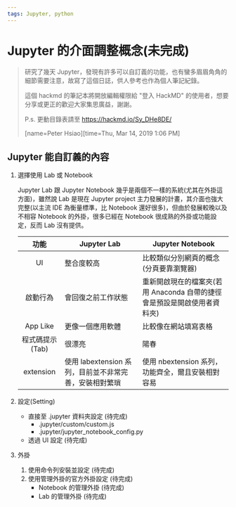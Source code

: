 ```yaml
---
tags: Jupyter, python
---
```


# Jupyter 的介面調整概念(未完成)

> 研究了幾天 Jupyter，發現有許多可以自訂義的功能，也有蠻多眉眉角角的細節需要注意，故寫了這個日誌，供人參考也作為個人筆記紀錄。
> 
> 這個 hackmd 的筆記本將開放編輯權限給 "登入 HackMD" 的使用者，想要分享或更正的歡迎大家集思廣益，謝謝。
> 
> P.s. 更動目錄表請至 https://hackmd.io/Sy_DHe8DE/
> 
> [name=Peter Hsiao][time=Thu, Mar 14, 2019 1:06 PM]

## Jupyter 能自訂義的內容

1. 選擇使用 Lab 或 Notebook

   Jupyter Lab 跟 Jupyter Notebook 幾乎是兩個不一樣的系統(尤其在外掛這方面)，雖然說 Lab 是現在 Jupyter project 主力發展的計畫，其介面也強大完整(以主流 IDE 為衡量標準，比 Notebook 還好很多)，但由於發展較晚以及不相容 Notebook 的外掛，很多已經在 Notebook 很成熟的外掛或功能設定，反而 Lab 沒有提供。
   
   | 功能 | Jupyter Lab | Jupyter Notebook |
   |:----:| ----------- | ---------------- |
   | UI   | 整合度較高 | 比較類似分別網頁的概念(分頁要靠瀏覽器) |
   | 啟動行為 | 會回復之前工作狀態 | 重新開啟現在的檔案夾(若用 Anaconda 自帶的捷徑會是預設是開啟使用者資料夾) |
   | App Like | 更像一個應用軟體 | 比較像在網站填寫表格 |
   | 程式碼提示(Tab) | 很漂亮 | 陽春 |
   | extension | 使用 labextension 系列，目前並不非常完善，安裝相對繁瑣 | 使用 nbextension 系列，功能齊全，爾且安裝相對容易 |
   
2. 設定(Setting)
   - 直接至 .jupyter 資料夾設定 (待完成)
       - .jupyter/custom/custom.js
       - .jupyter/jupyter_notebook_config.py
   - 透過 UI 設定 (待完成)
3. 外掛
   1. 使用命令列安裝並設定 (待完成)
   2. 使用管理外掛的官方外掛設定 (待完成)
      - Notebook 的管理外掛 (待完成)
      - Lab 的管理外掛 (待完成)
